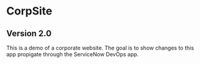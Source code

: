 # CorpSite

## Version 2.0

This is a demo of a corporate website.  The goal is to show changes to this app propigate through the ServiceNow DevOps app. 
